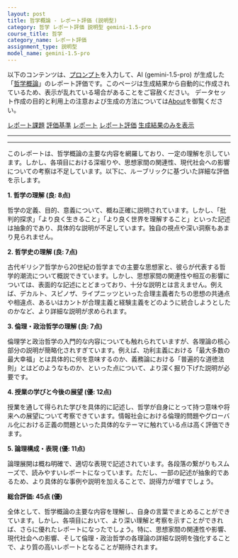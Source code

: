 ```yaml
---
layout: post
title: 哲学概論 - レポート評価 (説明型)
category: 哲学 レポート評価 説明型 gemini-1.5-pro
course_title: 哲学
category_name: レポート評価
assignment_type: 説明型
model_name: gemini-1.5-pro
---
```


以下のコンテンツは、[プロンプト](https://github.com/takedatoshiyuki/synthetic_assignments/tree/main/generated/哲学/gemini-1.5-pro/prompt_レポート評価-説明型.md)を入力して、AI (gemini-1.5-pro) が生成した「[哲学概論](/contents/哲学/)」のレポート評価です。このページは生成結果から自動的に作成されているため、表示が乱れている場合があることをご容赦ください。
データセット作成の目的と利用上の注意および生成の方法については[About](/About)を御覧ください。

[レポート課題](../レポート課題-説明型)
[評価基準](../評価基準-説明型)
[レポート](../レポート-説明型)
[レポート評価](../レポート評価-説明型)
[生成結果のみを表示](https://github.com/takedatoshiyuki/synthetic_assignments/tree/main/generated/哲学/gemini-1.5-pro/レポート評価-説明型.md)
  

***
***
  
このレポートは、哲学概論の主要な内容を網羅しており、一定の理解を示しています。しかし、各項目における深堀りや、思想家間の関連性、現代社会への影響についての考察は不足しています。以下に、ルーブリックに基づいた詳細な評価を示します。

**1. 哲学の理解 (良: 8点)**

哲学の定義、目的、意義について、概ね正確に説明されています。しかし、「批判的探求」「より良く生きること」「より良く世界を理解すること」といった記述は抽象的であり、具体的な説明が不足しています。独自の視点や深い洞察もあまり見られません。

**2. 哲学史の理解 (良: 7点)**

古代ギリシア哲学から20世紀の哲学までの主要な思想家と、彼らが代表する哲学的潮流について概説できています。しかし、思想家間の関連性や相互の影響については、表面的な記述にとどまっており、十分な説明とは言えません。例えば、デカルト、スピノザ、ライプニッツといった合理主義者たちの思想の共通点や相違点、あるいはカントが合理主義と経験主義をどのように統合しようとしたのかなど、より詳細な説明が求められます。

**3. 倫理・政治哲学の理解 (良: 7点)**

倫理学と政治哲学の入門的な内容についても触れられていますが、各理論の核心部分の説明が簡略化されすぎています。例えば、功利主義における「最大多数の最大幸福」とは具体的に何を意味するのか、義務論における「普遍的な道徳法則」とはどのようなものか、といった点について、より深く掘り下げた説明が必要です。

**4. 授業の学びと今後の展望 (優: 12点)**

授業を通して得られた学びを具体的に記述し、哲学が自身にとって持つ意味や将来への展望について考察できています。情報社会における倫理的問題やグローバル化における正義の問題といった具体的なテーマに触れている点は高く評価できます。

**5. 論理構成・表現 (優: 11点)**

論理展開は概ね明確で、適切な表現で記述されています。各段落の繋がりもスムーズで、読みやすいレポートになっています。ただし、一部の記述が抽象的であるため、より具体的な事例や説明を加えることで、説得力が増すでしょう。

**総合評価: 45点 (優)**

全体として、哲学概論の主要な内容を理解し、自身の言葉でまとめることができています。しかし、各項目において、より深い理解と考察を示すことができれば、さらに優れたレポートになったでしょう。特に、思想家間の関連性や影響、現代社会への影響、そして倫理・政治哲学の各理論の詳細な説明を強化することで、より質の高いレポートとなることが期待されます。
